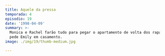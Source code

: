 ```yaml
---
title: Aquele da pressa
temporada: 4
episodio: 19
date: '1998-04-09'
summary: >-
  Monica e Rachel farão tudo para pegar o apartamento de volta dos rapazes. Ross
  pede Emily em casamento.
image: ./img/19/thumb-medium.jpg

---
```

